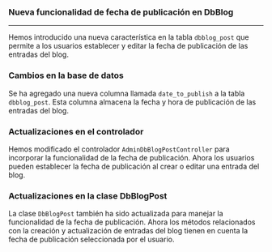 ### **Nueva funcionalidad de fecha de publicación en DbBlog**

---

Hemos introducido una nueva característica en la tabla `dbblog_post` que permite a los usuarios establecer y editar la fecha de publicación de las entradas del blog. 

### Cambios en la base de datos

Se ha agregado una nueva columna llamada `date_to_publish` a la tabla `dbblog_post`. Esta columna almacena la fecha y hora de publicación de las entradas del blog.

### Actualizaciones en el controlador

Hemos modificado el controlador `AdminDbBlogPostController` para incorporar la funcionalidad de la fecha de publicación. Ahora los usuarios pueden establecer la fecha de publicación al crear o editar una entrada del blog.

### Actualizaciones en la clase DbBlogPost

La clase `DbBlogPost` también ha sido actualizada para manejar la funcionalidad de la fecha de publicación. Ahora los métodos relacionados con la creación y actualización de entradas del blog tienen en cuenta la fecha de publicación seleccionada por el usuario.
